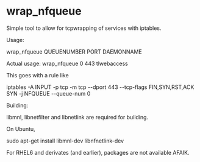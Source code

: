 wrap_nfqueue
============

Simple tool to allow for tcpwrapping of services with iptables.

Usage:

wrap_nfqueue QUEUENUMBER PORT DAEMONNAME

Actual usage: wrap_nfqueue 0 443 tlwebaccess

This goes with a rule like
 
iptables -A INPUT -p tcp -m tcp --dport 443 --tcp-flags FIN,SYN,RST,ACK SYN -j NFQUEUE --queue-num 0 

Building:

libmnl, libnetfilter and libnetlink are required for building.

On Ubuntu, 

sudo apt-get install libmnl-dev libnfnetlink-dev

For RHEL6 and derivates (and earlier), packages are not available AFAIK.

